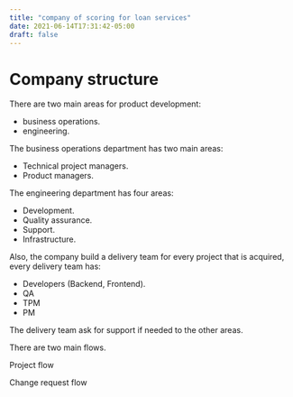 ```yaml
---
title: "company of scoring for loan services"
date: 2021-06-14T17:31:42-05:00
draft: false
---
```

# Company structure  

There are two main areas for product development:

- business operations.
- engineering.  

The business operations department has two main areas:
- Technical project managers.
- Product managers.  

The engineering department has four areas:
- Development.
- Quality assurance.
- Support.
- Infrastructure.


Also, the company build a delivery team for every project that is acquired, every delivery team has:
- Developers (Backend, Frontend).
- QA
- TPM
- PM

The delivery team ask for support if needed to the other areas.


There are two main flows.

Project flow

Change request flow